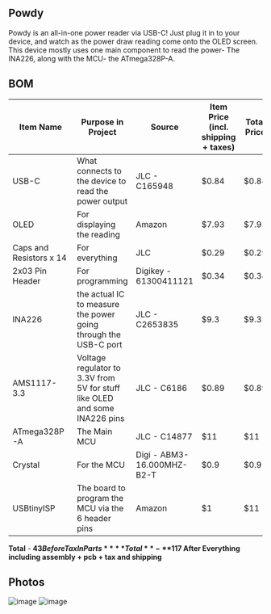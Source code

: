 ## Powdy

Powdy is an all-in-one power reader via USB-C! Just plug it in to your device, and watch as the power draw reading come onto the OLED screen. This device mostly uses one main component to read the power- The INA226, along with the MCU- the ATmega328P-A.

## BOM
| Item Name        | Purpose in Project                        | Source                   | Item Price (incl. shipping + taxes) | Total Price |
|------------------|--------------------------------------------|---------------------------|--------------------------------------|-------------|
| USB-C   | What connects to the device to read the power output             | JLC - C165948          | $0.84                               | $0.84      |
| OLED| For displaying the reading           | Amazon                   | $7.93                               | $7.93      |
| Caps and Resistors x 14| For everything             | JLC         | $0.29                               | $0.29      |
| 2x03 Pin Header| For programming | Digikey - 61300411121                 | $0.34                                | $0.34       |
| INA226 | the actual IC to measure the power going through the USB-C port                     | JLC - C2653835                 | $9.3                                | $9.3       |
| AMS1117-3.3 | Voltage regulator to 3.3V from 5V for stuff like OLED and some INA226 pins                    | JLC - C6186                   | $0.89                                | $0.89       |
| ATmega328P-A | The Main MCU                     | JLC - C14877                     | $11                                | $11       |
| Crystal | For the MCU | Digi - ABM3-16.000MHZ-B2-T                 | $0.9                               | $0.9      |
| USBtinyISP| The board to program the MCU via the 6 header pins | Amazon                 | $1                               | $11      |
**Total**        - **$43 Before Tax In Parts**
**Total** - **$117 After Everything including assembly + pcb + tax and shipping**

## Photos

![image](https://github.com/user-attachments/assets/6c7cd621-9f36-42a8-ae05-8c37f37fe347)
![image](https://github.com/user-attachments/assets/10684a08-9ad4-4437-85b0-b346d00b1456)
